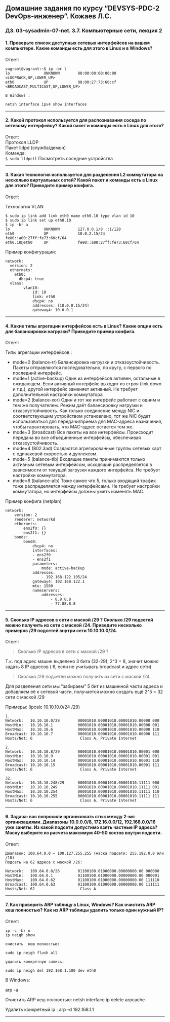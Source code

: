 ## Домашние задания по курсу “DEVSYS-PDC-2 DevOps-инженер”. Кожаев Л.С.
### ДЗ. 03-sysadmin-07-net. 3.7. Компьютерные сети, лекция 2

#### 1. Проверьте список доступных сетевых интерфейсов на вашем компьютере. Какие команды есть для этого в Linux и в Windows?

Ответ:
```
vagrant@vagrant:~$ ip -br l
lo               UNKNOWN        00:00:00:00:00:00 <LOOPBACK,UP,LOWER_UP>
eth0             UP             08:00:27:73:60:cf <BROADCAST,MULTICAST,UP,LOWER_UP>

В Windows :

netsh interface ipv4 show interfaces

```
---

#### 2. Какой протокол используется для распознавания соседа по сетевому интерфейсу? Какой пакет и команды есть в Linux для этого?  

Ответ:  
Протокол LLDP   
Пакет lldpd (служба/демон)    
Команда:    
`$ sudo lldpctl`        Посмотреть соседние устройства    

---

#### 3. Какая технология используется для разделения L2 коммутатора на несколько виртуальных сетей? Какой пакет и команды есть в Linux для этого? Приведите пример конфига.

Ответ:    

Технология VLAN   

```
$ sudo ip link add link eth0 name eth0.10 type vlan id 10   
$ sudo ip link set up eth0.10   
$ ip -br a    
lo               UNKNOWN        127.0.0.1/8 ::1/128
eth0             UP             10.0.2.15/24 fe80::a00:27ff:fe73:60cf/64
eth0.10@eth0     UP             fe80::a00:27ff:fe73:60cf/64

```
Пример конфигурации:    

```
network:
  version: 2
  ethernets:
    eth0:
      dhcp4: true
  vlans:
        vlan10:
            id: 10
            link: eth0
            dhcp4: no
            addresses: [10.0.0.15/24]
            gateway4: 10.0.0.1
```
---

#### 4. Какие типы агрегации интерфейсов есть в Linux? Какие опции есть для балансировки нагрузки? Приведите пример конфига.

Ответ:

Типы агрегации интерфейсов :

+ mode=0 (balance-rr)     Балансировка нагрузки и отказоустойчивость. Пакеты отправляются последовательно, по кругу, с первого по последний интерфейс.
+ mode=1 (active-backup)  Один из интерфейсов активен, остальные в ожидающем. Если активный интерфейс выходит из строя (link down и т.д.), другой интерфейс заменяет активный. Не требует дополнительной настройки коммутатора
+ mode=2 (balance-xor)    Один и тот же интерфейс работает с одним и тем же получателем. Режим даёт балансировку нагрузки и отказоустойчивость. Как только соединение между NIC и соответствующим устройством установлено, тот же NIC будет использоваться для передачи/приема для MAC-адреса назначения, чтобы гарантировать, что MAC-адрес остается тем же.
+ mode=3 (broadcast)      Все пакеты на все интерфейсы. Происходит передача во все объединенные интерфейсы, обеспечивая отказоустойчивость.
+ mode=4 (802.3ad)        Создаются агрегированные группы сетевых карт с одинаковой скоростью и дуплексом.
+ mode=5 (balance-tlb)    Входящие пакеты принимаются только активным сетевым интерфейсом, исходящий распределяется в зависимости от текущей загрузки каждого интерфейса. Не требует настройки коммутатора.
+ mode=6 (balance-alb)    Тоже самое что 5, только входящий трафик тоже распределяется между интерфейсами. Не требует настройки коммутатора, но интерфейсы должны уметь изменять MAC.

Пример конфига (netplan)

```
network:
    version: 2
    renderer: networkd
    ethernets:
        ens2f0: {}
        ens2f1: {}
    bonds:
        bond0:
            dhcp4: no
            interfaces:
            - ens2f0
            - ens2f1
            parameters:
                mode: active-backup
            addresses:
                - 192.168.122.195/24
            gateway4: 192.168.122.1
            mtu: 1500
            nameservers:
                addresses:
                    - 8.8.8.8
                    - 77.88.8.8
```

___

#### 5. Сколько IP адресов в сети с маской /29 ? Сколько /29 подсетей можно получить из сети с маской /24. Приведите несколько примеров /29 подсетей внутри сети 10.10.10.0/24.

Ответ:

>  Сколько IP адресов в сети с маской /29 ? 

Т.к. под адрес машин выделено 3 бита (32-29), 2^3 = 8, значит можно задать 8 IP адресов ( 6, если не учитывать broadcast и адрес сети)

>  Сколько /29 подсетей можно получить из сети с маской /24 

Для разделения сети мы "забираем" 5 бит из машинной части адреса и добавляем её к сетевой части, получается можно создать ещё 2^5 = 32 сети с маской /29  

Примеры:  (ipcalc 10.10.10.0/24 /29)  

```
1.
Network:   10.10.10.0/29        00001010.00001010.00001010.00000 000
HostMin:   10.10.10.1           00001010.00001010.00001010.00000 001
HostMax:   10.10.10.6           00001010.00001010.00001010.00000 110
Broadcast: 10.10.10.7           00001010.00001010.00001010.00000 111
Hosts/Net: 6                     Class A, Private Internet

2.
Network:   10.10.10.8/29        00001010.00001010.00001010.00001 000
HostMin:   10.10.10.9           00001010.00001010.00001010.00001 001
HostMax:   10.10.10.14          00001010.00001010.00001010.00001 110
Broadcast: 10.10.10.15          00001010.00001010.00001010.00001 111
Hosts/Net: 6                     Class A, Private Internet

32.
Network:   10.10.10.248/29      00001010.00001010.00001010.11111 000
HostMin:   10.10.10.249         00001010.00001010.00001010.11111 001
HostMax:   10.10.10.254         00001010.00001010.00001010.11111 110
Broadcast: 10.10.10.255         00001010.00001010.00001010.11111 111
Hosts/Net: 6                     Class A, Private Internet

```
---

#### 6. Задача: вас попросили организовать стык между 2-мя организациями. Диапазоны 10.0.0.0/8, 172.16.0.0/12, 192.168.0.0/16 уже заняты. Из какой подсети допустимо взять частные IP адреса? Маску выберите из расчета максимум 40-50 хостов внутри подсети.

Ответ:  

```
Диапазон: 100.64.0.0 — 100.127.255.255 (маска подсети: 255.192.0.0 или /10)
Подсеть на 62 адреса с маской /26:

Network:   100.64.0.0/26        01100100.01000000.00000000.00 000000
HostMin:   100.64.0.1           01100100.01000000.00000000.00 000001
HostMax:   100.64.0.62          01100100.01000000.00000000.00 111110
Broadcast: 100.64.0.63          01100100.01000000.00000000.00 111111
Hosts/Net: 62                    Class A

````
---

#### 7. Как проверить ARP таблицу в Linux, Windows? Как очистить ARP кеш полностью? Как из ARP таблицы удалить только один нужный IP?

Ответ:

```
ip -c -br n
ip neigh show

очистить  кеш полностью:

sudo ip neigh flush all

удалить конкретную запись:

sudo ip neigh del 192.168.1.100 dev eth0

```
В Windows:

arp -a

Очистить ARP кеш полностью:
netsh interface ip delete arpcache

Удалить конкретный ip :
arp -d 192.168.1.1

---
